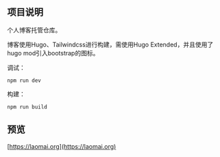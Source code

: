## 项目说明

个人博客托管仓库。

博客使用Hugo、Tailwindcss进行构建，需使用Hugo Extended，并且使用了hugo mod引入bootstrap的图标。

调试：

```shell
npm run dev
```

构建：

```shell
npm run build
```



## 预览

[https://laomai.org](https://laomai.org)

